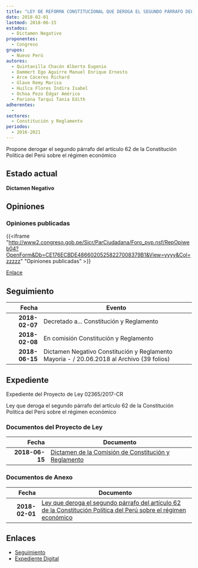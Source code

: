 ```yaml
---
title: "LEY DE REFORMA CONSTITUCIONAL QUE DEROGA EL SEGUNDO PÁRRAFO DEL ARTÍCULO 62 DE LA CONSTITUCIÓN POLÍTICA DEL PERÚ SOBRE EL RÉGIMEN ECONÓMICO"
date: 2018-02-01
lastmod: 2018-06-15
estados: 
  - Dictamen Negativo
proponentes: 
  - Congreso
grupos: 
  - Nuevo Perú
autores: 
  - Quintanilla Chacón Alberto Eugenio
  - Dammert Ego Aguirre Manuel Enrique Ernesto
  - Arce Cáceres Richard
  - Glave Remy Marisa
  - Huilca Flores Indira Isabel
  - Ochoa Pezo Édgar Américo
  - Pariona Tarqui Tania Edith
adherentes: 
  - 
sectores: 
  - Constitución y Reglamento
periodos: 
  - 2016-2021
---
```


Propone derogar el segundo párrafo del artículo 62 de la Constitución Política del Perú sobre el régimen económico


## Estado actual

**Dictamen Negativo**

## Opiniones

### Opiniones publicadas

{{<iframe "http://www2.congreso.gob.pe/Sicr/ParCiudadana/Foro_pvp.nsf/RepOpiweb04?OpenForm&Db=CE176ECBDE48660205258227008379B1&View=yyyy&Col=zzzzz" "Opiniones publicadas" >}}

[Enlace](http://www2.congreso.gob.pe/Sicr/ParCiudadana/Foro_pvp.nsf/RepOpiweb04?OpenForm&Db=CE176ECBDE48660205258227008379B1&View=yyyy&Col=zzzzz)

## Seguimiento

| Fecha | Evento |
|------:|--------|
| **2018-02-07** | Decretado a... Constitución y Reglamento|
| **2018-02-08** | En comisión Constitución y Reglamento|
| **2018-06-15** | Dictamen Negativo Constitución y Reglamento Mayoria - / 20.06.2018 al Archivo (39 folios)|


## Expediente

Expediente del Proyecto de Ley 02365/2017-CR

Ley que deroga el segundo párrafo del artículo 62 de la Constitución Política del Perú sobre el régimen económico


### Documentos del Proyecto de Ley

| Fecha | Documento |
|------:|--------|
| **2018-06-15** | [Dictamen de la Comisión de Constitución y Reglamento](http://www.leyes.congreso.gob.pe/Documentos/2016_2021/Dictamenes/Proyectos_de_Ley/02365DC04MAY20180615.pdf) |

### Documentos de Anexo

| Fecha | Documento |
|------:|--------|
| **2018-02-01** | [Ley que deroga el segundo párrafo del artículo 62 de la Constitución Política del Perú sobre el régimen económico](http://www.leyes.congreso.gob.pe/Documentos/2016_2021/Proyectos_de_Ley_y_de_Resoluciones_Legislativas/PL0236520180201.pdf) |

## Enlaces 

- [Seguimiento](http://www2.congreso.gob.pe/Sicr/TraDocEstProc/CLProLey2016.nsf/f7fff46988ca05b1052578e100829cc7/665f4169d18af750052582270082215a?OpenDocument)
- [Expediente Digital](http://www2.congreso.gob.pe/Sicr/TraDocEstProc/CLProLey2016.nsf/f7fff46988ca05b1052578e100829cc7/665f4169d18af750052582270082215a?OpenDocument&Click=05257FB7005EB655.eb71d0cf91d8294e05256cdf006b5706/$Body/0.1C6C)
